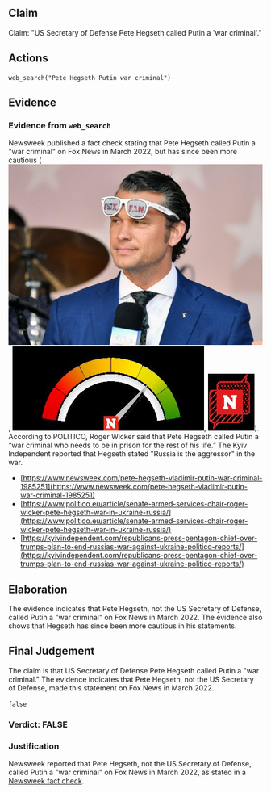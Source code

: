 ## Claim
Claim: "US Secretary of Defense Pete Hegseth called Putin a 'war criminal'."

## Actions
```
web_search("Pete Hegseth Putin war criminal")
```

## Evidence
### Evidence from `web_search`
Newsweek published a fact check stating that Pete Hegseth called Putin a "war criminal" on Fox News in March 2022, but has since been more cautious (![image 2703](media/2025-08-07_21-01-1754600508-148904.jpg), ![image 2704](media/2025-08-07_21-01-1754600512-767927.jpg), ![image 2705](media/2025-08-07_21-01-1754600513-522488.jpg)). According to POLITICO, Roger Wicker said that Pete Hegseth called Putin a “war criminal who needs to be in prison for the rest of his life.” The Kyiv Independent reported that Hegseth stated "Russia is the aggressor" in the war.

*   [https://www.newsweek.com/pete-hegseth-vladimir-putin-war-criminal-1985251](https://www.newsweek.com/pete-hegseth-vladimir-putin-war-criminal-1985251)
*   [https://www.politico.eu/article/senate-armed-services-chair-roger-wicker-pete-hegseth-war-in-ukraine-russia/](https://www.politico.eu/article/senate-armed-services-chair-roger-wicker-pete-hegseth-war-in-ukraine-russia/)
*   [https://kyivindependent.com/republicans-press-pentagon-chief-over-trumps-plan-to-end-russias-war-against-ukraine-politico-reports/](https://kyivindependent.com/republicans-press-pentagon-chief-over-trumps-plan-to-end-russias-war-against-ukraine-politico-reports/)


## Elaboration
The evidence indicates that Pete Hegseth, not the US Secretary of Defense, called Putin a "war criminal" on Fox News in March 2022. The evidence also shows that Hegseth has since been more cautious in his statements.


## Final Judgement
The claim is that US Secretary of Defense Pete Hegseth called Putin a "war criminal." The evidence indicates that Pete Hegseth, not the US Secretary of Defense, made this statement on Fox News in March 2022.

`false`

### Verdict: FALSE

### Justification
Newsweek reported that Pete Hegseth, not the US Secretary of Defense, called Putin a "war criminal" on Fox News in March 2022, as stated in a [Newsweek fact check](https://www.newsweek.com/pete-hegseth-vladimir-putin-war-criminal-1985251).

